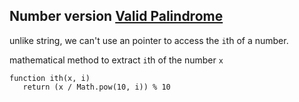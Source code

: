 ## Number version [Valid Palindrome](../valid-palindrome)

unlike string, we can't use an pointer to access the `i`th of a number.

mathematical method to extract `i`th of the number `x`

```
function ith(x, i)
   return (x / Math.pow(10, i)) % 10
```
